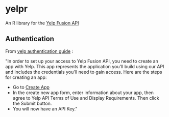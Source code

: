 # yelpr

An R library for the [Yelp Fusion API](https://www.yelp.com/developers/documentation/v3/get_started)

## Authentication

From [yelp authentication guide](https://www.yelp.com/developers/documentation/v3/authentication) :

"In order to set up your access to Yelp Fusion API, you need to create an app with Yelp. This app represents the application you'll build using our API and includes the credentials you'll need to gain access. Here are the steps for creating an app:

- Go to [Create App](https://www.yelp.com/developers/v3/manage_app)
- In the create new app form, enter information about your app, then agree to Yelp API Terms of Use and Display Requirements. Then click the Submit button.
- You will now have an API Key."
